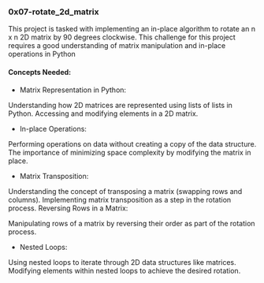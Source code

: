 ### 0x07-rotate_2d_matrix


 This project is tasked with implementing an in-place algorithm to rotate an n x n 2D matrix by 90 degrees clockwise. This challenge for  this project requires a good understanding of matrix manipulation and in-place operations in Python


#### Concepts Needed:

* Matrix Representation in Python:

Understanding how 2D matrices are represented using lists of lists in Python.
Accessing and modifying elements in a 2D matrix.

* In-place Operations:

Performing operations on data without creating a copy of the data structure.
The importance of minimizing space complexity by modifying the matrix in place.
* Matrix Transposition:

Understanding the concept of transposing a matrix (swapping rows and columns).
Implementing matrix transposition as a step in the rotation process.
Reversing Rows in a Matrix:

Manipulating rows of a matrix by reversing their order as part of the rotation process.
* Nested Loops:

Using nested loops to iterate through 2D data structures like matrices.
Modifying elements within nested loops to achieve the desired rotation.